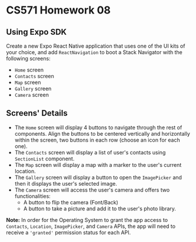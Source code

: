# CS571 Homework 08
## Using Expo SDK
Create a new Expo React Native application that uses one of the UI kits of your choice, and add `ReactNavigation` to boot a Stack Navigator with the following screens:
* `Home` screen
* `Contacts` screen
* `Map` screen
* `Gallery` screen
* `Camera` screen  
## Screens' Details  
* The `Home` screen will display 4 buttons to navigate through the rest of components. Align the buttons to be centered vertically and horizontally within the screen, two buttons in each row (choose an icon for each one).
* The `Contacts` screen will display a list of user's contacts using `SectionList` component.  
* The `Map` screen will display a map with a marker to the user's current location.
* The `Gallery` screen will display a button to open the `ImagePicker` and then it displays the user's selected image.
* The `Camera` screen will access the user's camera and offers two functionalities:
    * A button to flip the camera (Font/Back)
    * A button to take a picture and add it to the user's photo library.
  
**Note:** In order for the Operating System to grant the app access to `Contacts`, `Location`, `ImagePicker`, and `Camera` APIs, the app will need to receive a `'granted'` permission status for each API.
